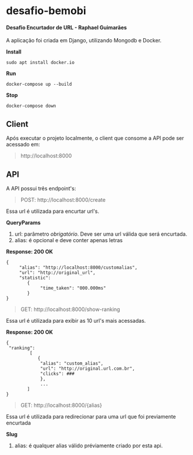 
# desafio-bemobi  
#### Desafio Encurtador de URL - Raphael Guimarães  
  
A aplicação foi criada em Django, utilizando Mongodb e Docker.  
  
**Install**  
````  
sudo apt install docker.io  
````  
**Run**  
````  
docker-compose up --build  
````  
**Stop**  
````  
docker-compose down  
````  
  
## Client  
Após executar o projeto localmente, o client que consome a API pode ser acessado em:  
>http://localhost:8000  
  
## API  
A API possui três endpoint's:  
  
>POST: http://localhost:8000/create  
  
Essa url é utilizada para encurtar url's.  
  
**QueryParams**  
  
1. url:  parâmetro *obrigatório*. Deve ser uma url válida que será encurtada.  
2. alias: é opcional e deve conter apenas letras   
  
**Response: 200 OK**  
````  
{  
	 "alias": "http://localhost:8000/customalias", 
	 "url": "http://original_url", 
	 "statistic": 
		{ 
			 "time_taken": "000.000ms" 
		}
}  
````  
>GET: http://localhost:8000/show-ranking  
  
Essa url é utilizada para exibir as 10 url's mais acessadas.  
  
**Response: 200 OK**  
````  
{  
 "ranking":
         [     
            {  
			 "alias": "custom_alias",
			 "url": "http://original.url.com.br",
			 "clicks": ###  
			 },
			 ...
		]  
}  
````  
  
>GET: http://localhost:8000/{alias}  
  
Essa url é utilizada para redirecionar para uma url que foi previamente encurtada  
  
**Slug**  
  
1. alias: é qualquer alias válido préviamente criado por esta api.